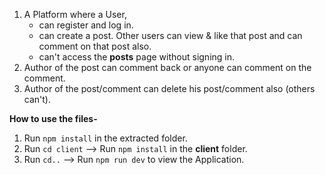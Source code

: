  1. A Platform where a User,  
    - can register and log in.  
    - can create a post. Other users can view & like that post and can comment on that post also.
    - can't access the **posts** page without signing in.
 2. Author of the post can comment back or anyone can comment on the
    comment.
 3. Author of the post/comment can delete his post/comment also (others
    can't).

**How to use the files-**

 1. Run `npm install` in the extracted folder.
 2. Run `cd client` --> Run `npm install` in the **client** folder.
 3. Run `cd..` --> Run `npm run dev` to view the Application.
